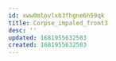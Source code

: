 ```yaml
---
id: xww0mlovlxb3fhgne6h59qk
title: Corpse_impaled_front3
desc: ''
updated: 1681955632503
created: 1681955632503
---
```

